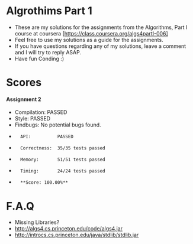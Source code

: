 Algrothims Part 1
======================
-   These are my solutions for the  assignments from the Algorithms, Part I course at coursera     [https://class.coursera.org/algs4partI-006]
-   Feel free to use my solutions as a guide for the assignments. 
-   If you have questions regarding any of my solutions, leave a comment and I will try to reply ASAP.
-   Have fun Conding :)

Scores
======================
#### Assignment 2
  -   Compilation:  PASSED
  -   Style:        PASSED
  -  Findbugs:     No potential bugs found.
  -       API:          PASSED
  -       Correctness:  35/35 tests passed
  -       Memory:       51/51 tests passed
  -       Timing:       24/24 tests passed
  -       **Score: 100.00%**

F.A.Q
======================
-   Missing Libraries? 
  -   http://algs4.cs.princeton.edu/code/algs4.jar   
  -   http://introcs.cs.princeton.edu/java/stdlib/stdlib.jar

